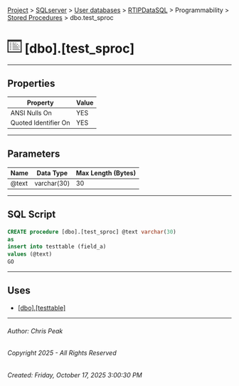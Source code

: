 #### 

[Project](../../../../../index.md) > [SQLserver](../../../../index.md) > [User databases](../../../index.md) > [RTIPDataSQL](../../index.md) > Programmability > [Stored Procedures](Stored_Procedures.md) > dbo.test_sproc

# ![Stored Procedures](../../../../../Images/StoredProcedure32.png) [dbo].[test_sproc]

---

## <a name="#properties"></a>Properties

| Property | Value |
|---|---|
| ANSI Nulls On | YES |
| Quoted Identifier On | YES |


---

## <a name="#parameters"></a>Parameters

| Name | Data Type | Max Length (Bytes) |
|---|---|---|
| @text | varchar(30) | 30 |


---

## <a name="#sqlscript"></a>SQL Script

```sql
CREATE procedure [dbo].[test_sproc] @text varchar(30)
as 
insert into testtable (field_a)
values (@text)
GO

```


---

## <a name="#uses"></a>Uses

* [[dbo].[testtable]](../../Tables/dbo_testtable.md)


---

###### Author:  Chris Peak

###### Copyright 2025 - All Rights Reserved

###### Created: Friday, October 17, 2025 3:00:30 PM

